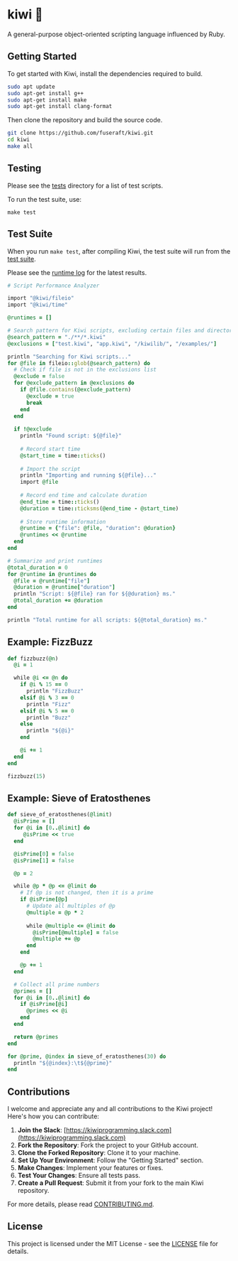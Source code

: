 # kiwi 🥝

A general-purpose object-oriented scripting language influenced by Ruby.

## Getting Started

To get started with Kiwi, install the dependencies required to build.

```bash
sudo apt update
sudo apt-get install g++
sudo apt-get install make
sudo apt-get install clang-format
```

Then clone the repository and build the source code.

```bash
git clone https://github.com/fuseraft/kiwi.git
cd kiwi
make all
```

## Testing

Please see the [tests](tests) directory for a list of test scripts.

To run the test suite, use:

```shell
make test
```

## Test Suite

When you run `make test`, after compiling Kiwi, the test suite will run from the [test suite](test.kiwi).

Please see the [runtime log](runtime_log.txt) for the latest results.

```ruby
# Script Performance Analyzer

import "@kiwi/fileio"
import "@kiwi/time"

@runtimes = []

# Search pattern for Kiwi scripts, excluding certain files and directories
@search_pattern = "./**/*.kiwi"
@exclusions = ["test.kiwi", "app.kiwi", "/kiwilib/", "/examples/"]

println "Searching for Kiwi scripts..."
for @file in fileio::glob(@search_pattern) do
  # Check if file is not in the exclusions list
  @exclude = false
  for @exclude_pattern in @exclusions do
    if @file.contains(@exclude_pattern)
      @exclude = true
      break
    end
  end
  
  if !@exclude
    println "Found script: ${@file}"
    
    # Record start time
    @start_time = time::ticks()
    
    # Import the script
    println "Importing and running ${@file}..."
    import @file
    
    # Record end time and calculate duration
    @end_time = time::ticks()
    @duration = time::ticksms(@end_time - @start_time)
    
    # Store runtime information
    @runtime = {"file": @file, "duration": @duration}
    @runtimes << @runtime
  end
end

# Summarize and print runtimes
@total_duration = 0
for @runtime in @runtimes do
  @file = @runtime["file"]
  @duration = @runtime["duration"]
  println "Script: ${@file} ran for ${@duration} ms."
  @total_duration += @duration
end

println "Total runtime for all scripts: ${@total_duration} ms."
```

## Example: FizzBuzz

```ruby
def fizzbuzz(@n)
  @i = 1

  while @i <= @n do    
    if @i % 15 == 0
      println "FizzBuzz"
    elsif @i % 3 == 0
      println "Fizz"
    elsif @i % 5 == 0
      println "Buzz"
    else
      println "${@i}"
    end

    @i += 1
  end
end

fizzbuzz(15)
```

## Example: Sieve of Eratosthenes

```ruby
def sieve_of_eratosthenes(@limit)
  @isPrime = []
  for @i in [0..@limit] do
     @isPrime << true
  end

  @isPrime[0] = false
  @isPrime[1] = false

  @p = 2

  while @p * @p <= @limit do
    # If @p is not changed, then it is a prime
    if @isPrime[@p]
      # Update all multiples of @p
      @multiple = @p * 2
      
      while @multiple <= @limit do
        @isPrime[@multiple] = false
        @multiple += @p
      end
    end

    @p += 1
  end

  # Collect all prime numbers
  @primes = []
  for @i in [0..@limit] do
    if @isPrime[@i]
      @primes << @i
    end
  end

  return @primes
end

for @prime, @index in sieve_of_eratosthenes(30) do
  println "${@index}:\t${@prime}"
end
```

## Contributions

I welcome and appreciate any and all contributions to the Kiwi project! Here's how you can contribute:

1. **Join the Slack**: [https://kiwiprogramming.slack.com](https://kiwiprogramming.slack.com)
2. **Fork the Repository**: Fork the project to your GitHub account.
3. **Clone the Forked Repository**: Clone it to your machine.
4. **Set Up Your Environment**: Follow the "Getting Started" section.
5. **Make Changes**: Implement your features or fixes.
6. **Test Your Changes**: Ensure all tests pass.
7. **Create a Pull Request**: Submit it from your fork to the main Kiwi repository.

For more details, please read [CONTRIBUTING.md](CONTRIBUTING.md).

## License

This project is licensed under the MIT License - see the [LICENSE](LICENSE) file for details.